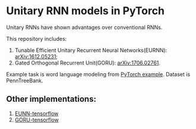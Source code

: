 # Unitary RNN models in PyTorch

Unitary RNNs have shown advantages over conventional RNNs.

This repository includes:
1. Tunable Efficient Unitary Recurrent Neural Networks(EURNN): [arXiv:1612.05231](https://arxiv.org/pdf/1612.05231.pdf);
2. Gated Orthogonal Recurrent Unit(GORU): [arXiv:1706.02761](https://arxiv.org/pdf/1706.02761.pdf).

Example task is word language modeling from [PyTorch example](https://github.com/pytorch/examples/tree/master/word_language_model).
Dataset is PennTreeBank.

## Other implementations:
1. [EUNN-tensorflow](https://github.com/jingli9111/EUNN-tensorflow)
2. [GORU-tensorflow](https://github.com/jingli9111/GORU-tensorflow)
